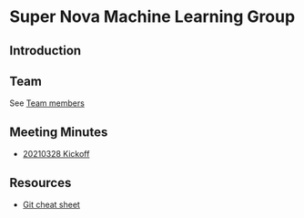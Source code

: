 # Super Nova Machine Learning Group

## Introduction

## Team
See [Team members](./team/team.md)

## Meeting Minutes
- [20210328 Kickoff](./meetingminutes/20210328.md)

## Resources 
- [Git cheat sheet](./resources/git.md)